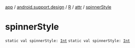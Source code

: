 [app](../../../index.md) / [android.support.design](../../index.md) / [R](../index.md) / [attr](index.md) / [spinnerStyle](./spinner-style.md)

# spinnerStyle

`static val spinnerStyle: `[`Int`](https://kotlinlang.org/api/latest/jvm/stdlib/kotlin/-int/index.html)
`static val spinnerStyle: `[`Int`](https://kotlinlang.org/api/latest/jvm/stdlib/kotlin/-int/index.html)